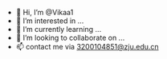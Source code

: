 - 👋 Hi, I’m @Vikaa1
- 👀 I’m interested in ...
- 🌱 I’m currently learning ...
- 💞️ I’m looking to collaborate on ...
- 📫 contact me via 3200104851@zju.edu.cn

<!---
Vikaa1/Vikaa1 is a ✨ special ✨ repository because its `README.md` (this file) appears on your GitHub profile.
You can click the Preview link to take a look at your changes.
--->
